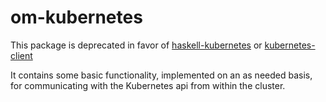# om-kubernetes

This package is deprecated in favor of
[haskell-kubernetes](https://hackage.haskell.org/package/haskell-kubernetes)
or [kubernetes-client](https://hackage.haskell.org/package/kubernetes-client)


It contains some basic functionality, implemented on an as needed basis,
for communicating with the Kubernetes api from within the cluster.


